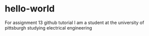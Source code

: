 # hello-world
For assignment 13 github tutorial
I am a student at the university of pittsburgh studying electrical engineering
